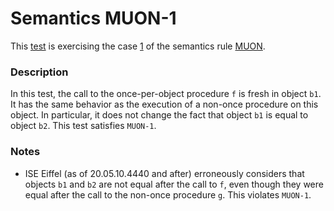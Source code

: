 # Semantics MUON-1

This [test](.) is exercising the case [1](../Readme.md) of the semantics rule [MUON](../../muon/Readme.md).

### Description

In this test, the call to the once-per-object procedure `f` is fresh in object `b1`. It has the same behavior as the execution of a non-once procedure on this object. In particular, it does not change the fact that object `b1` is equal to object `b2`. This test satisfies `MUON-1`.

### Notes

* ISE Eiffel (as of 20.05.10.4440 and after) erroneously considers that objects `b1` and `b2` are not equal after the call to `f`, even though they were equal after the call to the non-once procedure `g`. This violates `MUON-1`.
 